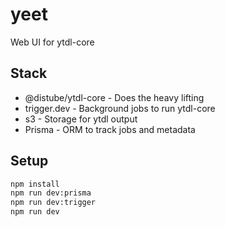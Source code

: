 # yeet

Web UI for ytdl-core

## Stack

- @distube/ytdl-core - Does the heavy lifting
- trigger.dev - Background jobs to run ytdl-core
- s3 - Storage for ytdl output
- Prisma - ORM to track jobs and metadata

## Setup

```bash
npm install
npm run dev:prisma
npm run dev:trigger
npm run dev
```
